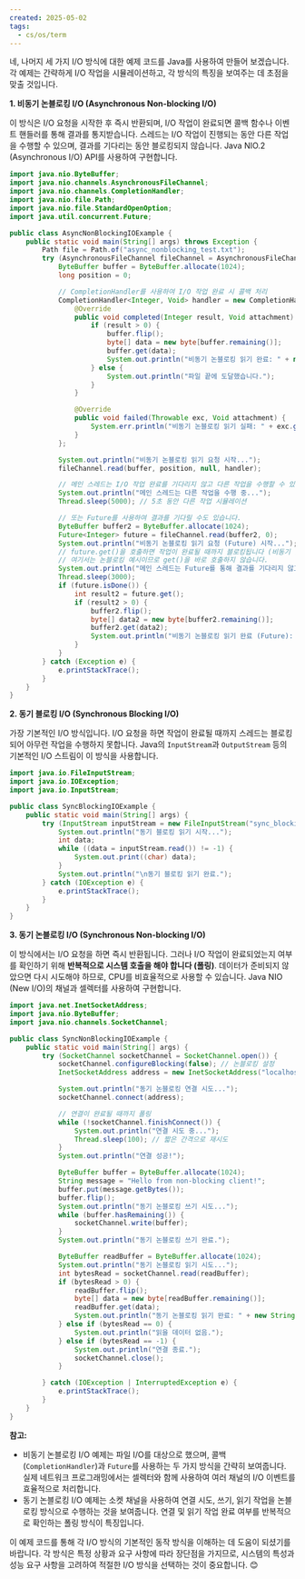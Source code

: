 ```yaml
---
created: 2025-05-02
tags:
  - cs/os/term
---
```

네, 나머지 세 가지 I/O 방식에 대한 예제 코드를 Java를 사용하여 만들어 보겠습니다. 각 예제는 간략하게 I/O 작업을 시뮬레이션하고, 각 방식의 특징을 보여주는 데 초점을 맞출 것입니다.

**1. 비동기 논블로킹 I/O (Asynchronous Non-blocking I/O)**

이 방식은 I/O 요청을 시작한 후 즉시 반환되며, I/O 작업이 완료되면 콜백 함수나 이벤트 핸들러를 통해 결과를 통지받습니다. 스레드는 I/O 작업이 진행되는 동안 다른 작업을 수행할 수 있으며, 결과를 기다리는 동안 블로킹되지 않습니다. Java NIO.2 (Asynchronous I/O) API를 사용하여 구현합니다.

 

```java
import java.nio.ByteBuffer;
import java.nio.channels.AsynchronousFileChannel;
import java.nio.channels.CompletionHandler;
import java.nio.file.Path;
import java.nio.file.StandardOpenOption;
import java.util.concurrent.Future;

public class AsyncNonBlockingIOExample {
    public static void main(String[] args) throws Exception {
        Path file = Path.of("async_nonblocking_test.txt");
        try (AsynchronousFileChannel fileChannel = AsynchronousFileChannel.open(file, StandardOpenOption.READ)) {
            ByteBuffer buffer = ByteBuffer.allocate(1024);
            long position = 0;

            // CompletionHandler를 사용하여 I/O 작업 완료 시 콜백 처리
            CompletionHandler<Integer, Void> handler = new CompletionHandler<Integer, Void>() {
                @Override
                public void completed(Integer result, Void attachment) {
                    if (result > 0) {
                        buffer.flip();
                        byte[] data = new byte[buffer.remaining()];
                        buffer.get(data);
                        System.out.println("비동기 논블로킹 읽기 완료: " + new String(data));
                    } else {
                        System.out.println("파일 끝에 도달했습니다.");
                    }
                }

                @Override
                public void failed(Throwable exc, Void attachment) {
                    System.err.println("비동기 논블로킹 읽기 실패: " + exc.getMessage());
                }
            };

            System.out.println("비동기 논블로킹 읽기 요청 시작...");
            fileChannel.read(buffer, position, null, handler);

            // 메인 스레드는 I/O 작업 완료를 기다리지 않고 다른 작업을 수행할 수 있습니다.
            System.out.println("메인 스레드는 다른 작업을 수행 중...");
            Thread.sleep(5000); // 5초 동안 다른 작업 시뮬레이션

            // 또는 Future를 사용하여 결과를 기다릴 수도 있습니다.
            ByteBuffer buffer2 = ByteBuffer.allocate(1024);
            Future<Integer> future = fileChannel.read(buffer2, 0);
            System.out.println("비동기 논블로킹 읽기 요청 (Future) 시작...");
            // future.get()을 호출하면 작업이 완료될 때까지 블로킹됩니다 (비동기 블로킹 I/O와 유사).
            // 여기서는 논블로킹 예시이므로 get()을 바로 호출하지 않습니다.
            System.out.println("메인 스레드는 Future를 통해 결과를 기다리지 않고 계속 작업...");
            Thread.sleep(3000);
            if (future.isDone()) {
                int result2 = future.get();
                if (result2 > 0) {
                    buffer2.flip();
                    byte[] data2 = new byte[buffer2.remaining()];
                    buffer2.get(data2);
                    System.out.println("비동기 논블로킹 읽기 완료 (Future): " + new String(data2));
                }
            }
        } catch (Exception e) {
            e.printStackTrace();
        }
    }
}
```

**2. 동기 블로킹 I/O (Synchronous Blocking I/O)**

가장 기본적인 I/O 방식입니다. I/O 요청을 하면 작업이 완료될 때까지 스레드는 블로킹되어 아무런 작업을 수행하지 못합니다. Java의 `InputStream`과 `OutputStream` 등의 기본적인 I/O 스트림이 이 방식을 사용합니다.

 

```java
import java.io.FileInputStream;
import java.io.IOException;
import java.io.InputStream;

public class SyncBlockingIOExample {
    public static void main(String[] args) {
        try (InputStream inputStream = new FileInputStream("sync_blocking_test.txt")) {
            System.out.println("동기 블로킹 읽기 시작...");
            int data;
            while ((data = inputStream.read()) != -1) {
                System.out.print((char) data);
            }
            System.out.println("\n동기 블로킹 읽기 완료.");
        } catch (IOException e) {
            e.printStackTrace();
        }
    }
}
```

**3. 동기 논블로킹 I/O (Synchronous Non-blocking I/O)**

이 방식에서는 I/O 요청을 하면 즉시 반환됩니다. 그러나 I/O 작업이 완료되었는지 여부를 확인하기 위해 **반복적으로 시스템 호출을 해야 합니다 (폴링)**. 데이터가 준비되지 않았으면 다시 시도해야 하므로, CPU를 비효율적으로 사용할 수 있습니다. Java NIO (New I/O)의 채널과 셀렉터를 사용하여 구현합니다.

 

```java
import java.net.InetSocketAddress;
import java.nio.ByteBuffer;
import java.nio.channels.SocketChannel;

public class SyncNonBlockingIOExample {
    public static void main(String[] args) {
        try (SocketChannel socketChannel = SocketChannel.open()) {
            socketChannel.configureBlocking(false); // 논블로킹 설정
            InetSocketAddress address = new InetSocketAddress("localhost", 8080);

            System.out.println("동기 논블로킹 연결 시도...");
            socketChannel.connect(address);

            // 연결이 완료될 때까지 폴링
            while (!socketChannel.finishConnect()) {
                System.out.println("연결 시도 중...");
                Thread.sleep(100); // 짧은 간격으로 재시도
            }
            System.out.println("연결 성공!");

            ByteBuffer buffer = ByteBuffer.allocate(1024);
            String message = "Hello from non-blocking client!";
            buffer.put(message.getBytes());
            buffer.flip();
            System.out.println("동기 논블로킹 쓰기 시도...");
            while (buffer.hasRemaining()) {
                socketChannel.write(buffer);
            }
            System.out.println("동기 논블로킹 쓰기 완료.");

            ByteBuffer readBuffer = ByteBuffer.allocate(1024);
            System.out.println("동기 논블로킹 읽기 시도...");
            int bytesRead = socketChannel.read(readBuffer);
            if (bytesRead > 0) {
                readBuffer.flip();
                byte[] data = new byte[readBuffer.remaining()];
                readBuffer.get(data);
                System.out.println("동기 논블로킹 읽기 완료: " + new String(data));
            } else if (bytesRead == 0) {
                System.out.println("읽을 데이터 없음.");
            } else if (bytesRead == -1) {
                System.out.println("연결 종료.");
                socketChannel.close();
            }

        } catch (IOException | InterruptedException e) {
            e.printStackTrace();
        }
    }
}
```

**참고:**

- 비동기 논블로킹 I/O 예제는 파일 I/O를 대상으로 했으며, 콜백 (`CompletionHandler`)과 `Future`를 사용하는 두 가지 방식을 간략히 보여줍니다. 실제 네트워크 프로그래밍에서는 셀렉터와 함께 사용하여 여러 채널의 I/O 이벤트를 효율적으로 처리합니다.
- 동기 논블로킹 I/O 예제는 소켓 채널을 사용하여 연결 시도, 쓰기, 읽기 작업을 논블로킹 방식으로 수행하는 것을 보여줍니다. 연결 및 읽기 작업 완료 여부를 반복적으로 확인하는 폴링 방식이 특징입니다.

이 예제 코드를 통해 각 I/O 방식의 기본적인 동작 방식을 이해하는 데 도움이 되셨기를 바랍니다. 각 방식은 특정 상황과 요구 사항에 따라 장단점을 가지므로, 시스템의 특성과 성능 요구 사항을 고려하여 적절한 I/O 방식을 선택하는 것이 중요합니다. 😊